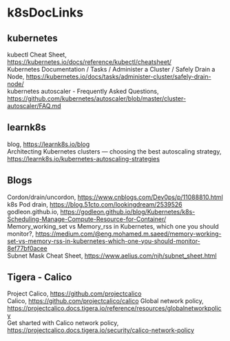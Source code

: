 # k8sDocLinks
## kubernetes
kubectl Cheat Sheet, https://kubernetes.io/docs/reference/kubectl/cheatsheet/<br>
Kubernetes Documentation / Tasks / Administer a Cluster / Safely Drain a Node, https://kubernetes.io/docs/tasks/administer-cluster/safely-drain-node/<br>
kubernetes autoscaler - Frequently Asked Questions, https://github.com/kubernetes/autoscaler/blob/master/cluster-autoscaler/FAQ.md<br>

## learnk8s
blog, https://learnk8s.io/blog<br>
Architecting Kubernetes clusters — choosing the best autoscaling strategy, https://learnk8s.io/kubernetes-autoscaling-strategies<br>

## Blogs
Cordon/drain/uncordon, https://www.cnblogs.com/Dev0ps/p/11088810.html<br>
k8s Pod drain, https://blog.51cto.com/lookingdream/2539526<br>
godleon.github.io, https://godleon.github.io/blog/Kubernetes/k8s-Scheduling-Manage-Compute-Resource-for-Container/<br>
Memory_working_set vs Memory_rss in Kubernetes, which one you should monitor?, https://medium.com/@eng.mohamed.m.saeed/memory-working-set-vs-memory-rss-in-kubernetes-which-one-you-should-monitor-8ef77bf0acee<br>
Subnet Mask Cheat Sheet, https://www.aelius.com/njh/subnet_sheet.html<br>

## Tigera - Calico
Project Calico, https://github.com/projectcalico<br>
Calico, https://github.com/projectcalico/calico
Global network policy, https://projectcalico.docs.tigera.io/reference/resources/globalnetworkpolicy<br>
Get sharted with Calico network policy, https://projectcalico.docs.tigera.io/security/calico-network-policy<br>
